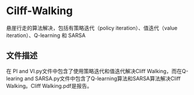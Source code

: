 # Cilff-Walking
悬崖行走的算法解决，包括有策略迭代（policy iteration）、值迭代（value iteration）、Q-learning 和 SARSA
## 文件描述
在 PI and VI.py文件中包含了使用策略迭代和值迭代解决Cliff Walking，而在Q-learing and SARSA.py文件中包含了Q-learning算法和SARSA算法解决Cliff Walking。Cliff Walking.pdf是报告。
